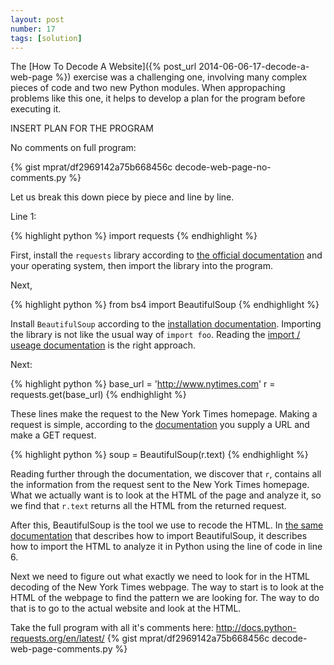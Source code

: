 ```yaml
---
layout: post
number: 17
tags: [solution]
---
```


The [How To Decode A Website]({% post_url 2014-06-06-17-decode-a-web-page %}) exercise was a challenging one, involving many complex pieces of code and two new Python modules. When appropaching problems like this one, it helps to develop a plan for the program before executing it. 

INSERT PLAN FOR THE PROGRAM

No comments on full program: 

{% gist mprat/df2969142a75b668456c decode-web-page-no-comments.py %}

Let us break this down piece by piece and line by line. 

Line 1: 

{% highlight python %}
	import requests
{% endhighlight %}

First, install the `requests` library according to [the official documentation](http://docs.python-requests.org/en/latest/) and your operating system, then import the library into the program.

Next, 

{% highlight python %}
	from bs4 import BeautifulSoup
{% endhighlight %}

Install `BeautifulSoup` according to the [installation documentation](http://www.crummy.com/software/BeautifulSoup/bs4/doc/#installing-beautiful-soup). Importing the library is not like the usual way of `import foo`. Reading the [import / useage documentation](http://www.crummy.com/software/BeautifulSoup/bs4/doc/#making-the-soup) is the right approach.

Next: 

{% highlight python %}
	base_url = 'http://www.nytimes.com'
	r = requests.get(base_url)
{% endhighlight %}

These lines make the request to the New York Times homepage. Making a request is simple, according to the [documentation](http://docs.python-requests.org/en/latest/user/quickstart/#make-a-request) you supply a URL and make a GET request.

{% highlight python %}
	soup = BeautifulSoup(r.text)
{% endhighlight %}

Reading further through the documentation, we discover that `r`, contains all the information from the request sent to the New York Times homepage. What we actually want is to look at the HTML of the page and analyze it, so we find that `r.text` returns all the HTML from the returned request.

After this, BeautifulSoup is the tool we use to recode the HTML. In [the same documentation](http://www.crummy.com/software/BeautifulSoup/bs4/doc/#making-the-soup) that describes how to import BeautifulSoup, it describes how to import the HTML to analyze it in Python using the line of code in line 6.

Next we need to figure out what exactly we need to look for in the HTML decoding of the New York Times webpage. The way to start is to look at the HTML of the webpage to find the pattern we are looking for. The way to do that is to go to the actual website and look at the HTML. 





Take the full program with all it's comments here:
http://docs.python-requests.org/en/latest/
{% gist mprat/df2969142a75b668456c decode-web-page-comments.py %}